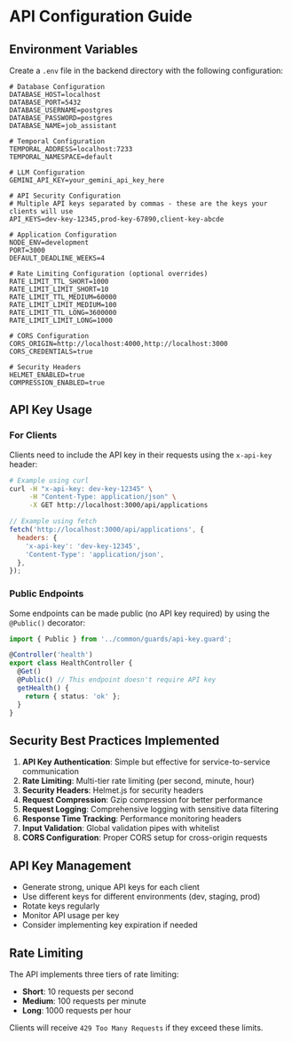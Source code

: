 # API Configuration Guide

## Environment Variables

Create a `.env` file in the backend directory with the following configuration:

```env
# Database Configuration
DATABASE_HOST=localhost
DATABASE_PORT=5432
DATABASE_USERNAME=postgres
DATABASE_PASSWORD=postgres
DATABASE_NAME=job_assistant

# Temporal Configuration
TEMPORAL_ADDRESS=localhost:7233
TEMPORAL_NAMESPACE=default

# LLM Configuration
GEMINI_API_KEY=your_gemini_api_key_here

# API Security Configuration
# Multiple API keys separated by commas - these are the keys your clients will use
API_KEYS=dev-key-12345,prod-key-67890,client-key-abcde

# Application Configuration
NODE_ENV=development
PORT=3000
DEFAULT_DEADLINE_WEEKS=4

# Rate Limiting Configuration (optional overrides)
RATE_LIMIT_TTL_SHORT=1000
RATE_LIMIT_LIMIT_SHORT=10
RATE_LIMIT_TTL_MEDIUM=60000
RATE_LIMIT_LIMIT_MEDIUM=100
RATE_LIMIT_TTL_LONG=3600000
RATE_LIMIT_LIMIT_LONG=1000

# CORS Configuration
CORS_ORIGIN=http://localhost:4000,http://localhost:3000
CORS_CREDENTIALS=true

# Security Headers
HELMET_ENABLED=true
COMPRESSION_ENABLED=true
```

## API Key Usage

### For Clients

Clients need to include the API key in their requests using the `x-api-key` header:

```bash
# Example using curl
curl -H "x-api-key: dev-key-12345" \
     -H "Content-Type: application/json" \
     -X GET http://localhost:3000/api/applications
```

```javascript
// Example using fetch
fetch('http://localhost:3000/api/applications', {
  headers: {
    'x-api-key': 'dev-key-12345',
    'Content-Type': 'application/json',
  },
});
```

### Public Endpoints

Some endpoints can be made public (no API key required) by using the `@Public()` decorator:

```typescript
import { Public } from '../common/guards/api-key.guard';

@Controller('health')
export class HealthController {
  @Get()
  @Public() // This endpoint doesn't require API key
  getHealth() {
    return { status: 'ok' };
  }
}
```

## Security Best Practices Implemented

1. **API Key Authentication**: Simple but effective for service-to-service communication
2. **Rate Limiting**: Multi-tier rate limiting (per second, minute, hour)
3. **Security Headers**: Helmet.js for security headers
4. **Request Compression**: Gzip compression for better performance
5. **Request Logging**: Comprehensive logging with sensitive data filtering
6. **Response Time Tracking**: Performance monitoring headers
7. **Input Validation**: Global validation pipes with whitelist
8. **CORS Configuration**: Proper CORS setup for cross-origin requests

## API Key Management

- Generate strong, unique API keys for each client
- Use different keys for different environments (dev, staging, prod)
- Rotate keys regularly
- Monitor API usage per key
- Consider implementing key expiration if needed

## Rate Limiting

The API implements three tiers of rate limiting:

- **Short**: 10 requests per second
- **Medium**: 100 requests per minute
- **Long**: 1000 requests per hour

Clients will receive `429 Too Many Requests` if they exceed these limits.

